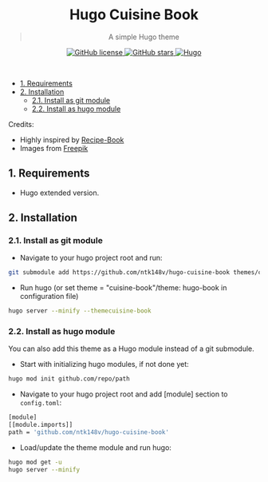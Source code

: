 <div align="center">
	<h1>Hugo Cuisine Book</h1>
	<blockquote align="center">A simple Hugo theme</blockquote>
	<p>
		<a href="https://github.com/ntk148v/hugo-cuisine-book/blob/master/LICENSE">
			<img alt="GitHub license" src="https://img.shields.io/github/license/ntk148v/hugo-cuisine-book?style=for-the-badge">
		</a>
		<a href="https://github.com/ntk148v/hugo-cuisine-book/stargazers">
            <img alt="GitHub stars" src="https://img.shields.io/github/stars/ntk148v/hugo-cuisine-book?style=for-the-badge">
        </a>
        <a href="https://gohugo.io">
            <img alt="Hugo" src="https://img.shields.io/badge/hugo-0.68-blue.svg?style=for-the-badge">
        </a>
	</p><br>
</div>

- [1. Requirements](#1-requirements)
- [2. Installation](#2-installation)
	- [2.1. Install as git module](#21-install-as-git-module)
	- [2.2. Install as hugo module](#22-install-as-hugo-module)

Credits:

- Highly inspired by [Recipe-Book](https://github.com/rametta/recipe-book)
- Images from [Freepik](https://freepik.com/)

## 1. Requirements

- Hugo extended version.

## 2. Installation

### 2.1. Install as git module

- Navigate to your hugo project root and run:

```bash
git submodule add https://github.com/ntk148v/hugo-cuisine-book themes/cuisine-book
```

- Run hugo (or set theme = "cuisine-book"/theme: hugo-book in configuration file)

```bash
hugo server --minify --themecuisine-book
```

### 2.2. Install as hugo module

You can also add this theme as a Hugo module instead of a git submodule.

- Start with initializing hugo modules, if not done yet:

```bash
hugo mod init github.com/repo/path
```

- Navigate to your hugo project root and add [module] section to `config.toml`:

```bash
[module]
[[module.imports]]
path = 'github.com/ntk148v/hugo-cuisine-book'
```

- Load/update the theme module and run hugo:

```bash
hugo mod get -u
hugo server --minify
```
